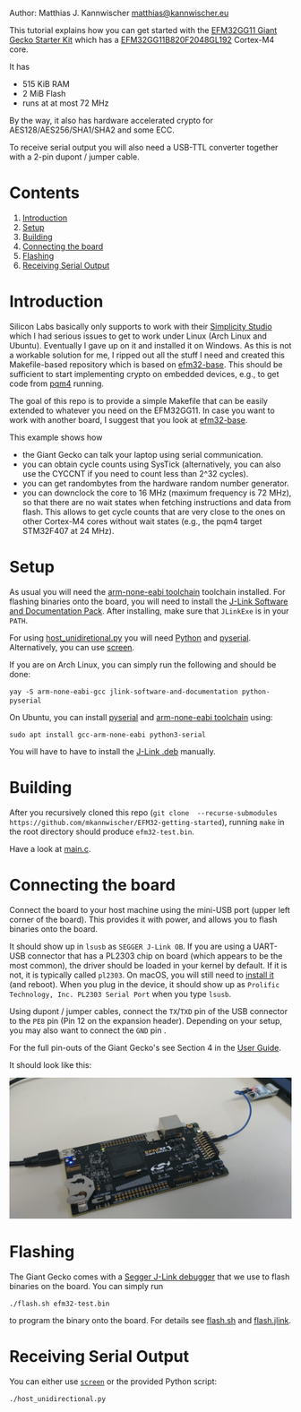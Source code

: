 Author: Matthias J. Kannwischer <matthias@kannwischer.eu>

This tutorial explains how you can get started with the [EFM32GG11 Giant Gecko Starter Kit](https://www.silabs.com/development-tools/mcu/32-bit/efm32gg11-starter-kit) which has a [EFM32GG11B820F2048GL192](https://www.silabs.com/mcu/32-bit/efm32-giant-gecko-gg11/device.efm32gg11b820f2048gl192) Cortex-M4 core.

It has 
- 515 KiB RAM
- 2 MiB Flash
- runs at at most 72 MHz

By the way, it also has hardware accelerated crypto for AES128/AES256/SHA1/SHA2 and some ECC. 

To receive serial output you will also need a USB-TTL converter together with a 2-pin dupont / jumper cable.

# Contents

1. [Introduction](#introduction)
2. [Setup](#setup)
3. [Building](#building)
4. [Connecting the board](#connecting-the-board)
5. [Flashing](#flashing)
6. [Receiving Serial Output](#receiving-serial-output)

# Introduction
Silicon Labs basically only supports to work with their [Simplicity Studio](https://www.silabs.com/products/development-tools/software/simplicity-studio)
which I had serious issues to get to work under Linux (Arch Linux and Ubuntu).
Eventually I gave up on it and installed it on Windows.
As this is not a workable solution for me, I ripped out all the stuff I need
and created this Makefile-based repository which is based on [efm32-base](https://github.com/ryankurte/efm32-base).
This should be sufficient to start implementing crypto on embedded devices,
e.g., to get code from [pqm4](https://github.com/mupq/pqm4) running.

The goal of this repo is to provide a simple Makefile that can be easily extended to whatever you need on the EFM32GG11. In case you want to work with another board, I suggest that you look at [efm32-base](https://github.com/ryankurte/efm32-base).


This example shows how
- the Giant Gecko can talk your laptop using serial communication.
- you can obtain cycle counts using SysTick (alternatively, you can also use the CYCCNT if you need to count less than 2^32 cycles).
- you can get randombytes from the hardware random number generator.
- you can downclock the core to 16 MHz (maximum frequency is 72 MHz), so that there are no wait states when fetching instructions and data from flash. This allows to get cycle counts that are very close to the ones on other Cortex-M4 cores without wait states (e.g., the pqm4 target STM32F407 at 24 MHz).

# Setup
As usual you will need the [arm-none-eabi toolchain](https://launchpad.net/gcc-arm-embedded) toolchain installed.
For flashing binaries onto the board, you will need to install the [J-Link Software and Documentation Pack](https://www.segger.com/downloads/jlink/). After installing, make sure that `JLinkExe` is in your `PATH`.

For using [host_unidiretional.py](./host_unidirectional.py) you will need [Python](https://www.python.org/download) and [pyserial](https://pypi.org/project/pyserial/). Alternatively, you can use [screen](https://www.gnu.org/software/screen/).

If you are on Arch Linux, you can simply run the following and should be done:

```
yay -S arm-none-eabi-gcc jlink-software-and-documentation python-pyserial
```

On Ubuntu, you can install [pyserial](https://pypi.org/project/pyserial/) and [arm-none-eabi toolchain](https://launchpad.net/gcc-arm-embedded) using:

```
sudo apt install gcc-arm-none-eabi python3-serial
```
You will have to have to install the [J-Link .deb](https://www.segger.com/downloads/jlink/) manually.


# Building

After you recursively cloned this repo (`git clone  --recurse-submodules https://github.com/mkannwischer/EFM32-getting-started`), running `make` in the root directory should produce `efm32-test.bin`.

Have a look at [main.c](main.c).

# Connecting the board
Connect the board to your host machine using the mini-USB port (upper left corner of the board).
This provides it with power, and allows you to flash binaries onto the board.

It should show up in `lsusb` as `SEGGER J-Link OB`. 
If you are using a UART-USB connector that has a PL2303 chip on board (which appears to be the most common),
the driver should be loaded in your kernel by default. If it is not, it is typically called `pl2303`.
On macOS, you will still need to [install it](http://www.prolific.com.tw/US/ShowProduct.aspx?p_id=229&pcid=41) (and reboot).
When you plug in the device, it should show up as `Prolific Technology, Inc. PL2303 Serial Port` when you type `lsusb`.

Using dupont / jumper cables, connect the `TX`/`TXD` pin of the USB connector to the `PE8` pin (Pin 12 on the expansion header).
Depending on your setup, you may also want to connect the `GND` pin .

For the full pin-outs of the Giant Gecko's see Section 4 in the [User Guide](https://www.silabs.com/documents/public/user-guides/ug287-stk3701.pdf).

It should look like this:

![How to connect the board](connectboard.jpg)

# Flashing

The Giant Gecko comes with a [Segger J-Link debugger](https://www.segger.com/products/debug-probes/j-link/) that we use to flash binaries on the board.
You can simply run

```
./flash.sh efm32-test.bin
``` 
to program the binary onto the board.
For details see [flash.sh](flash.sh) and [flash.jlink](flash.jlink).

# Receiving Serial Output

You can either use [`screen`](https://www.gnu.org/software/screen/) or the provided Python script:

```
./host_unidirectional.py
```
